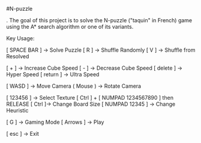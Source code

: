 #N-puzzle

. The goal of this project is to solve the N-puzzle ("taquin" in French) game
using the A\* search algorithm or one of its variants.

Key Usage:

[ SPACE BAR ] -> Solve Puzzle
[ R ] -> Shuffle Randomly
[ V ] -> Shuffle from Resolved

[ + ] -> Increase Cube Speed
[ - ] -> Decrease Cube Speed
[ delete ] -> Hyper Speed
[ return ] -> Ultra Speed

[ WASD ] -> Move Camera
( Mouse ) -> Rotate Camera

[ 123456 ] -> Select Texture
[ Ctrl ] + [ NUMPAD 1234567890 ] then RELEASE [ Ctrl ]-> Change Board Size
[ NUMPAD 12345 ] -> Change Heuristic

[ G ] -> Gaming Mode
[ Arrows ] -> Play

[ esc ] -> Exit
